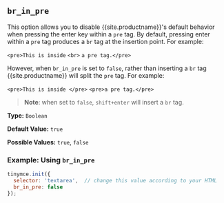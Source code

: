 ## `br_in_pre`

This option allows you to disable {{site.productname}}'s default behavior when pressing the enter key within a `pre` tag. By default, pressing enter within a `pre` tag produces a `br` tag at the insertion point. For example:

`<pre>This is inside` `<br>` `a pre tag.</pre>`

However, when `br_in_pre` is set to `false`, rather than inserting a `br` tag {{site.productname}} will split the `pre` tag. For example:

`<pre>This is inside </pre>`
`<pre>a pre tag.</pre>`

> **Note**: when set to `false`, `shift+enter` will insert a `br` tag.

**Type:** `Boolean`

**Default Value:** `true`

**Possible Values:** `true`, `false`

### Example: Using `br_in_pre`

```js
tinymce.init({
  selector: 'textarea',  // change this value according to your HTML
  br_in_pre: false
});
```
